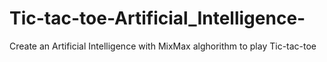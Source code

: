 # Tic-tac-toe-Artificial_Intelligence-
Create an Artificial Intelligence with MixMax alghorithm to play Tic-tac-toe
